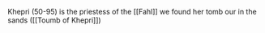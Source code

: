 Khepri (50-95) is the priestess of the [[Fahl]] we found her tomb our in the sands ([[Toumb of Khepri]])